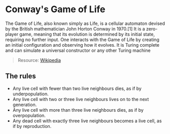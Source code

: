 # Conway's Game of Life
The Game of Life, also known simply as Life, is a cellular automaton devised by the British mathematician John Horton Conway in 1970.[1] It is a zero-player game, meaning that its evolution is determined by its initial state, requiring no further input. One interacts with the Game of Life by creating an initial configuration and observing how it evolves. It is Turing complete and can simulate a universal constructor or any other Turing machine
> Resource: [Wikipedia](https://en.wikipedia.org/wiki/Conway%27s_Game_of_Life)

## The rules
* Any live cell with fewer than two live neighbours dies, as if by underpopulation.
* Any live cell with two or three live neighbours lives on to the next generation. 
* Any live cell with more than three live neighbours dies, as if by overpopulation.
* Any dead cell with exactly three live neighbours becomes a live cell, as if by reproduction.
